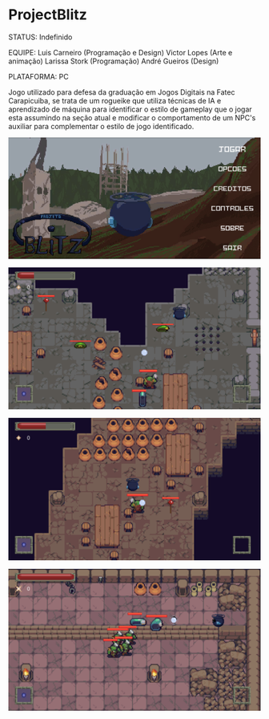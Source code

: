 # ProjectBlitz

STATUS: Indefinido

EQUIPE: Luis Carneiro (Programação e Design)
        Victor Lopes (Arte e animação)
        Larissa Stork (Programação)
        André Gueiros (Design)

PLATAFORMA: PC

Jogo utilizado para defesa da graduação em Jogos Digitais na Fatec Carapicuiba, se trata de um rogueike que utiliza técnicas de IA e aprendizado de máquina para identificar o estilo de gameplay que o jogar esta assumindo na seção atual e modificar o comportamento de um NPC's auxiliar para complementar o estilo de jogo identificado.

![](Images/blitz_1.png)

![](Images/blitz_2.png)

![](Images/blitz_3.png)

![](Images/blitz_4.png)




